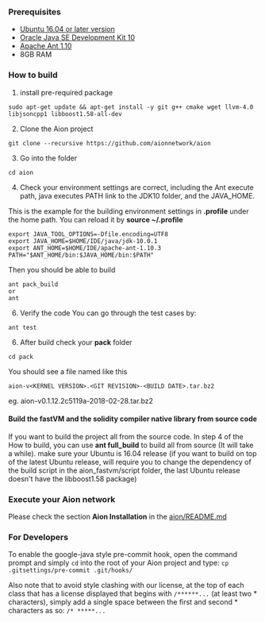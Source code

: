 ### Prerequisites

* [Ubuntu 16.04 or later version](http://releases.ubuntu.com/16.04/)
* [Oracle Java SE Development Kit 10](http://www.oracle.com/technetwork/java/javase/downloads/index.html)
* [Apache Ant 1.10](http://ant.apache.org/bindownload.cgi)
* 8GB RAM

### How to build

1. install pre-required package
``` 
sudo apt-get update && apt-get install -y git g++ cmake wget llvm-4.0 libjsoncpp1 libboost1.58-all-dev
```

2. Clone the Aion project
```
git clone --recursive https://github.com/aionnetwork/aion 
```

3. Go into the folder 
```
cd aion
```

4. Check your environment settings are correct, including the Ant execute path, java executes PATH link to the JDK10 folder, and the JAVA_HOME. 

This is the example for the building environment settings in **.profile** under the home path. You can reload it
by **source ~/.profile**
```
export JAVA_TOOL_OPTIONS=-Dfile.encoding=UTF8
export JAVA_HOME=$HOME/IDE/java/jdk-10.0.1
export ANT_HOME=$HOME/IDE/apache-ant-1.10.3
PATH="$ANT_HOME/bin:$JAVA_HOME/bin:$PATH"
```

Then you should be able to build 
```
ant pack_build
or 
ant
```
6. Verify the code
You can go through the test cases by:
```
ant test
```

6. After build
check your **pack** folder
```
cd pack
```
You should see a file named like this
```
aion-v<KERNEL VERSION>.<GIT REVISION>-<BUILD DATE>.tar.bz2
```
eg. aion-v0.1.12.2c5119a-2018-02-28.tar.bz2

#### Build the fastVM and the solidity compiler native library from source code
If you want to build the project all from the source code. In step 4 of the How to build, you can use **ant full_build** to build all from source (It will take a while). 
make sure your Ubuntu is 16.04 release (if you want to build on top of the latest Ubuntu release, will require you to change the dependency of the build script in the aion_fastvm/script folder, the last Ubuntu release doesn't have the libboost1.58 package)


### Execute your Aion network
Please check the section **Aion Installation** in the [aion/README.md](https://github.com/aionnetwork/aion/blob/master/README.md)

### For Developers
To enable the google-java style pre-commit hook, open the command prompt and simply `cd` into the root of your Aion project and type:
`cp .gitsettings/pre-commit .git/hooks/`

Also note that to avoid style clashing with our license, at the top of each class that has a license displayed that begins with `/******...` (at least two * characters), simply add a single space between the first and second * characters as so: `/* *****...`
